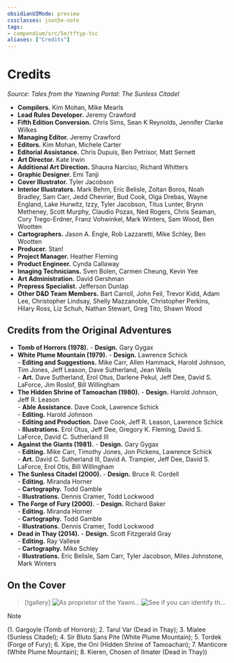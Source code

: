 ```yaml
---
obsidianUIMode: preview
cssclasses: json5e-note
tags:
- compendium/src/5e/tftyp-tsc
aliases: ["Credits"]
---
```

# Credits
*Source: Tales from the Yawning Portal: The Sunless Citadel* 

- **Compilers.** Kim Mohan, Mike Mearls  
- **Lead Rules Developer.** Jeremy Crawford  
- **Fifth Edition Conversion.** Chris Sims, Sean K Reynolds, Jennifer Clarke Wilkes  
- **Managing Editor.** Jeremy Crawford  
- **Editors.** Kim Mohan, Michele Carter  
- **Editorial Assistance.** Chris Dupuis, Ben Petrisor, Matt Sernett  
- **Art Director.** Kate Irwin  
- **Additional Art Direction.** Shauna Narciso, Richard Whitters  
- **Graphic Designer.** Emi Tanji  
- **Cover Illustrator.** Tyler Jacobson  
- **Interior Illustrators.** Mark Behm, Eric Belisle, Zoltan Boros, Noah Bradley, Sam Carr, Jedd Chevrier, Bud Cook, Olga Drebas, Wayne England, Lake Hurwitz, Izzy, Tyler Jacobson, Titus Lunter, Brynn Metheney, Scott Murphy, Claudio Pozas, Ned Rogers, Chris Seaman, Cory Trego-Erdner, Franz Vohwinkel, Mark Winters, Sam Wood, Ben Wootten  
- **Cartographers.** Jason A. Engle, Rob Lazzaretti, Mike Schley, Ben Wootten  
- **Producer.** Stan!  
- **Project Manager.** Heather Fleming  
- **Product Engineer.** Cynda Callaway  
- **Imaging Technicians.** Sven Bolen, Carmen Cheung, Kevin Yee  
- **Art Administration.** David Gershman  
- **Prepress Specialist.** Jefferson Dunlap  
- **Other D&D Team Members.** Bart Carroll, John Feil, Trevor Kidd, Adam Lee, Christopher Lindsay, Shelly Mazzanoble, Christopher Perkins, Hilary Ross, Liz Schuh, Nathan Stewart, Greg Tito, Shawn Wood  

## Credits from the Original Adventures

- **Tomb of Horrors (1978).**     - **Design.** Gary Gygax    
- **White Plume Mountain (1979).**     - **Design.** Lawrence Schick    
        - **Editing and Suggestions.** Mike Carr, Allen Hammack, Harold Johnson, Tim Jones, Jeff Leason, Dave Sutherland, Jean Wells    
        - **Art.** Dave Sutherland, Erol Otus, Darlene Pekul, Jeff Dee, David S. LaForce, Jim Roslof, Bill Willingham    
- **The Hidden Shrine of Tamoachan (1980).**     - **Design.** Harold Johnson, Jeff R. Leason    
        - **Able Assistance.** Dave Cook, Lawrence Schick    
        - **Editing.** Harold Johnson    
        - **Editing and Production.** Dave Cook, Jeff R. Leason, Lawrence Schick    
        - **Illustrations.** Erol Otus, Jeff Dee, Gregory K. Fleming, David S. LaForce, David C. Sutherland III    
- **Against the Giants (1981).**     - **Design.** Gary Gygax    
        - **Editing.** Mike Carr, Timothy Jones, Jon Pickens, Lawrence Schick    
        - **Art.** David C. Sutherland III, David A. Trampier, Jeff Dee, David S. LaForce, Erol Otis, Bill Willingham    
- **The Sunless Citadel (2000).**     - **Design.** Bruce R. Cordell    
        - **Editing.** Miranda Horner    
        - **Cartography.** Todd Gamble    
        - **Illustrations.** Dennis Cramer, Todd Lockwood    
- **The Forge of Fury (2000).**     - **Design.** Richard Baker    
        - **Editing.** Miranda Horner    
        - **Cartography.** Todd Gamble    
        - **Illustrations.** Dennis Cramer, Todd Lockwood    
- **Dead in Thay (2014).**     - **Design.** Scott Fitzgerald Gray    
        - **Editing.** Ray Vallese    
        - **Cartography.** Mike Schley    
        - **Illustrations.** Eric Belisle, Sam Carr, Tyler Jacobson, Miles Johnstone, Mark Winters    

## On the Cover

> [!gallery]
> ![As proprietor of the Yawni...](/3-Mechanics/CLI/adventures/tales-from-the-yawning-portal-against-the-giants/img/credits.webp#gallery "As proprietor of the Yawning Portal, Durnan has heard amazing tales from adventurers of all sorts from across the multiverse, as seen in this array of characters by Tyler Jacobson.")
> ![See if you can identify th...](/3-Mechanics/CLI/adventures/tales-from-the-yawning-portal-against-the-giants/img/credits1.webp#gallery "See if you can identify the face and the adventure found in *Tales from the Yawning Portal*.")

> [!note]
> (1. Gargoyle (Tomb of Horrors); 2. Tarul Var (Dead in Thay); 3. Mialee (Sunless Citadel); 4. Sir Bluto Sans Pite (White Plume Mountain); 5. Tordek (Forge of Fury); 6. Xipe, the Oni (Hidden Shrine of Tamoachan); 7. Manticore (White Plume Mountain); 8. Kieren, Chosen of Ilmater (Dead in Thay))
